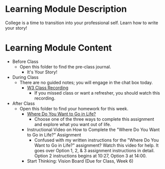 # Learning Module Description

College is a time to transition into your professional self. Learn how to write your story!

# Learning Module Content

- Before Class
  - Open this folder to find the pre-class journal.
    - It's Your Story!
- During Class
  - There are no guided notes; you will engage in the chat box today.
    - [W3 Class Recording](https://learn-us-east-1-prod-fleet01-xythos.s3.amazonaws.com/5df2c00b32acb/146068?response-cache-control=private%2C%20max-age%3D21600&response-content-disposition=inline%3B%20filename%2A%3DUTF-8%27%27collab-recording%2520%25284%2529.mp4&response-content-type=video%2Fmp4&X-Amz-Algorithm=AWS4-HMAC-SHA256&X-Amz-Date=20201118T150000Z&X-Amz-SignedHeaders=host&X-Amz-Expires=21600&X-Amz-Credential=AKIAZH6WM4PL5SJBSTP6%2F20201118%2Fus-east-1%2Fs3%2Faws4_request&X-Amz-Signature=45d4c77748f5a1cac2edfdb174db96ec7c11ce930aba1ba04d1b3f3bebe9fda2)
      - If you missed class or want a refresher, you should watch this recording.
- After Class
  - Open this folder to find your homework for this week.
    - [Where Do You Want to Go in Life?](https://learn-us-east-1-prod-fleet01-xythos.s3.amazonaws.com/5df2c00b32acb/148148?response-cache-control=private%2C%20max-age%3D21600&response-content-disposition=inline%3B%20filename%2A%3DUTF-8%27%27Instructional%2520Video%2520on%2520How%2520to%2520Complete%2520the%2520%2527Where%2520Do%2520You%2520Want%2520to%2520Go%2520in%2520Life%2520Assignment.mp4&response-content-type=video%2Fmp4&X-Amz-Algorithm=AWS4-HMAC-SHA256&X-Amz-Date=20201118T180000Z&X-Amz-SignedHeaders=host&X-Amz-Expires=21600&X-Amz-Credential=AKIAZH6WM4PL5SJBSTP6%2F20201118%2Fus-east-1%2Fs3%2Faws4_request&X-Amz-Signature=635d53822255384dfa124885ef668e2b10d1ab04d8db7cdc2cfec04a257f17f0)
      - Choose one of the three ways to complete this assignment and explore what you want out of life.
    - Instructional Video on How to Complete the "Where Do You Want to Go in Life?" Assignment
      - Confused with my written instructions for the "Where Do You Want to Go in Life?" assignment? Watch this video for help. It goes over Option 1, 2, & 3 assignment instructions in detail. Option 2 instructions begins at 10:27, Option 3 at 14:00.
    - Start Thinking: Vision Board (Due for Class, Week 6)
